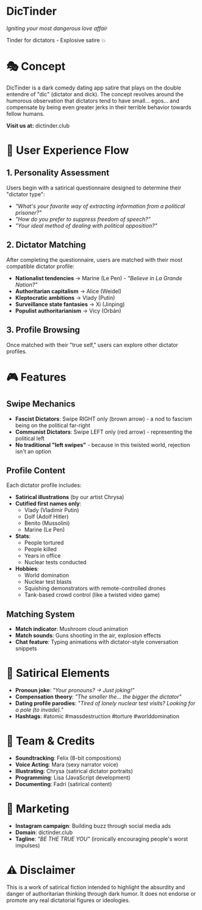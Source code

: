 # DicTinder

*Igniting your most dangerous love affair*

Tinder for dictators - Explosive satire 💥


# 🎭 Concept


DicTinder is a dark comedy dating app satire that plays on the double entendre of "dic" (dictator and dick). The concept revolves around the humorous observation that dictators tend to have small... egos... and compensate by being even greater jerks in their terrible behavior towards fellow humans. 


**Visit us at:** dictinder.club


# 📱 User Experience Flow


## 1. Personality Assessment
Users begin with a satirical questionnaire designed to determine their "dictator type":
- *"What's your favorite way of extracting information from a political prisoner?"*
- *"How do you prefer to suppress freedom of speech?"*
- *"Your ideal method of dealing with political opposition?"*


## 2. Dictator Matching
After completing the questionnaire, users are matched with their most compatible dictator profile:
- **Nationalist tendencies** → Marine (Le Pen) - *"Believe in La Grande Nation?"*
- **Authoritarian capitalism** → Alice (Weidel)
- **Kleptocratic ambitions** → Vlady (Putin)
- **Surveillance state fantasies** → Xi (Jinping)
- **Populist authoritarianism** → Vicy (Orbán)


## 3. Profile Browsing
Once matched with their "true self," users can explore other dictator profiles. 


# 🎮 Features


## Swipe Mechanics
- **Fascist Dictators**: Swipe RIGHT only (brown arrow) - a nod to fascism being on the political far-right
- **Communist Dictators**: Swipe LEFT only (red arrow) - representing the political left
- **No traditional "left swipes"** - because in this twisted world, rejection isn't an option


## Profile Content
Each dictator profile includes:
- **Satirical illustrations** (by our artist Chrysa)
- **Cutified first names only**:
  - Vlady (Vladimir Putin)
  - Dolf (Adolf Hitler)
  - Benito (Mussolini)
  - Marine (Le Pen)
- **Stats**:
  - People tortured
  - People killed
  - Years in office
  - Nuclear tests conducted
- **Hobbies**:
  - World domination
  - Nuclear test blasts
  - Squishing demonstrators with remote-controlled drones
  - Tank-based crowd control (like a twisted video game)


## Matching System
- **Match indicator**: Mushroom cloud animation
- **Match sounds**: Guns shooting in the air, explosion effects
- **Chat feature**: Typing animations with dictator-style conversation snippets


# 🎨 Satirical Elements


- **Pronoun joke**: *"Your pronouns? → Just joking!"*
- **Compensation theory**: *"The smaller the... the bigger the dictator"*
- **Dating profile parodies**: *"Tired of lonely nuclear test visits? Looking for a pole (to invade)."*
- **Hashtags**: #atomic #massdestruction #torture #worlddomination


# 🎵 Team & Credits

- **Soundtracking**: Felix (8-bit compositions)
- **Voice Acting**: Mara (sexy narrator voice)
- **Illustrating**: Chrysa (satirical dictator portraits)
- **Programming**: Lisa (JavaScript development)
- **Documenting**: Fadri (satirical content)


# 🚀 Marketing


- **Instagram campaign**: Building buzz through social media ads
- **Domain**: dictinder.club
- **Tagline**: *"BE THE TRUE YOU"* (ironically encouraging people's worst impulses)


# ⚠️ Disclaimer


This is a work of satirical fiction intended to highlight the absurdity and danger of authoritarian thinking through dark humor. It does not endorse or promote any real dictatorial figures or ideologies.



